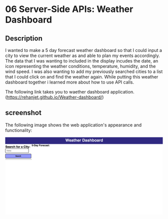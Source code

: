 # 06 Server-Side APIs: Weather Dashboard

## Description

I wanted to make a 5 day forecast weather dashboard so that I could input a city to view the current weather as and able to plan my events accordingly. The data that I was wanting to included in the display incudes the date, an icon representing the weather conditions, temperature, humidity, and the wind speed. I was also wanting to add my previously searched cities to a list that I could click on and find the weather again. While putting this weather dashboard together i learned more about how to use API calls.

The following link takes you to waether dashboard application. (https://rehanjet.github.io/Weather-dashboard/) 



## screenshot

The following image shows the web application's appearance and functionality:

![The weather app includes a search option, a list of cities, and a five-day forecast](./Assets/Images/Screenshot%202023-04.png)



